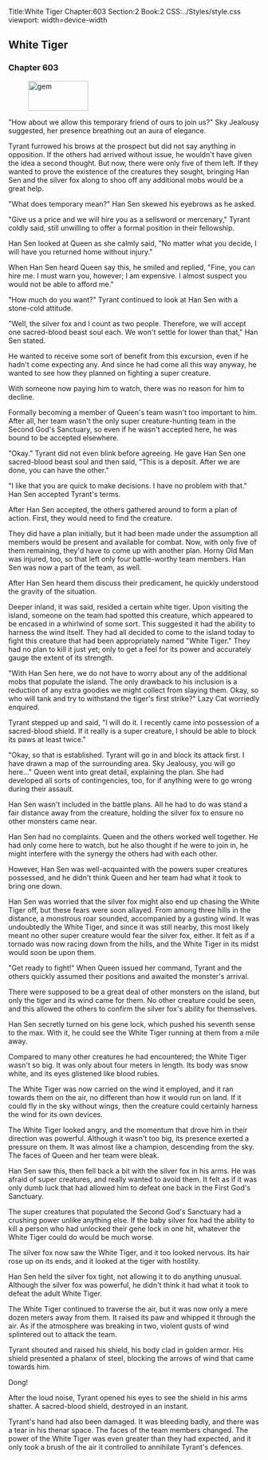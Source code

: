 Title:White Tiger 
Chapter:603 
Section:2 
Book:2 
CSS:../Styles/style.css 
viewport: width=device-width
  
## White Tiger
### Chapter 603 
<figure>
	<img src="../Images/gem.gif" alt="gem" id="gem" width="120" height="60" />
</figure>
  

  
  "How about we allow this temporary friend of ours to join us?" Sky Jealousy suggested, her presence breathing out an aura of elegance.

Tyrant furrowed his brows at the prospect but did not say anything in opposition. If the others had arrived without issue, he wouldn't have given the idea a second thought. But now, there were only five of them left. If they wanted to prove the existence of the creatures they sought, bringing Han Sen and the silver fox along to shoo off any additional mobs would be a great help.

"What does temporary mean?" Han Sen skewed his eyebrows as he asked.

"Give us a price and we will hire you as a sellsword or mercenary," Tyrant coldly said, still unwilling to offer a formal position in their fellowship.

Han Sen looked at Queen as she calmly said, "No matter what you decide, I will have you returned home without injury."

When Han Sen heard Queen say this, he smiled and replied, "Fine, you can hire me. I must warn you, however; I am expensive. I almost suspect you would not be able to afford me."

"How much do you want?" Tyrant continued to look at Han Sen with a stone-cold attitude.

"Well, the silver fox and I count as two people. Therefore, we will accept one sacred-blood beast soul each. We won't settle for lower than that," Han Sen stated.

He wanted to receive some sort of benefit from this excursion, even if he hadn't come expecting any. And since he had come all this way anyway, he wanted to see how they planned on fighting a super creature.

With someone now paying him to watch, there was no reason for him to decline.

Formally becoming a member of Queen's team wasn't too important to him. After all, her team wasn't the only super creature-hunting team in the Second God's Sanctuary, so even if he wasn't accepted here, he was bound to be accepted elsewhere.

"Okay." Tyrant did not even blink before agreeing. He gave Han Sen one sacred-blood beast soul and then said, "This is a deposit. After we are done, you can have the other."

"I like that you are quick to make decisions. I have no problem with that." Han Sen accepted Tyrant's terms.

After Han Sen accepted, the others gathered around to form a plan of action. First, they would need to find the creature.

They did have a plan initially, but it had been made under the assumption all members would be present and available for combat. Now, with only five of them remaining, they'd have to come up with another plan. Horny Old Man was injured, too, so that left only four battle-worthy team members. Han Sen was now a part of the team, as well.

After Han Sen heard them discuss their predicament, he quickly understood the gravity of the situation.

Deeper inland, it was said, resided a certain white tiger. Upon visiting the island, someone on the team had spotted this creature, which appeared to be encased in a whirlwind of some sort. This suggested it had the ability to harness the wind itself. They had all decided to come to the island today to fight this creature that had been appropriately named "White Tiger." They had no plan to kill it just yet; only to get a feel for its power and accurately gauge the extent of its strength.

"With Han Sen here, we do not have to worry about any of the additional mobs that populate the island. The only drawback to his inclusion is a reduction of any extra goodies we might collect from slaying them. Okay, so who will tank and try to withstand the tiger's first strike?" Lazy Cat worriedly enquired.

Tyrant stepped up and said, "I will do it. I recently came into possession of a sacred-blood shield. If it really is a super creature, I should be able to block its paws at least twice."

"Okay, so that is established. Tyrant will go in and block its attack first. I have drawn a map of the surrounding area. Sky Jealousy, you will go here..." Queen went into great detail, explaining the plan. She had developed all sorts of contingencies, too, for if anything were to go wrong during their assault.

Han Sen wasn't included in the battle plans. All he had to do was stand a fair distance away from the creature, holding the silver fox to ensure no other monsters came near.

Han Sen had no complaints. Queen and the others worked well together. He had only come here to watch, but he also thought if he were to join in, he might interfere with the synergy the others had with each other.

However, Han Sen was well-acquainted with the powers super creatures possessed, and he didn't think Queen and her team had what it took to bring one down.

Han Sen was worried that the silver fox might also end up chasing the White Tiger off, but these fears were soon allayed. From among three hills in the distance, a monstrous roar sounded, accompanied by a gusting wind. It was undoubtedly the White Tiger, and since it was still nearby, this most likely meant no other super creature would fear the silver fox, either. It felt as if a tornado was now racing down from the hills, and the White Tiger in its midst would soon be upon them.

"Get ready to fight!" When Queen issued her command, Tyrant and the others quickly assumed their positions and awaited the monster's arrival.

There were supposed to be a great deal of other monsters on the island, but only the tiger and its wind came for them. No other creature could be seen, and this allowed the others to confirm the silver fox's ability for themselves.

Han Sen secretly turned on his gene lock, which pushed his seventh sense to the max. With it, he could see the White Tiger running at them from a mile away.

Compared to many other creatures he had encountered; the White Tiger wasn't so big. It was only about four meters in length. Its body was snow white, and its eyes glistened like blood rubies.

The White Tiger was now carried on the wind it employed, and it ran towards them on the air, no different than how it would run on land. If it could fly in the sky without wings, then the creature could certainly harness the wind for its own devices.

The White Tiger looked angry, and the momentum that drove him in their direction was powerful. Although it wasn't too big, its presence exerted a pressure on them. It was almost like a champion, descending from the sky. The faces of Queen and her team were bleak.

Han Sen saw this, then fell back a bit with the silver fox in his arms. He was afraid of super creatures, and really wanted to avoid them. It felt as if it was only dumb luck that had allowed him to defeat one back in the First God's Sanctuary.

The super creatures that populated the Second God's Sanctuary had a crushing power unlike anything else. If the baby silver fox had the ability to kill a person who had unlocked their gene lock in one hit, whatever the White Tiger could do would be much worse.

The silver fox now saw the White Tiger, and it too looked nervous. Its hair rose up on its ends, and it looked at the tiger with hostility.

Han Sen held the silver fox tight, not allowing it to do anything unusual. Although the silver fox was powerful, he didn't think it had what it took to defeat the adult White Tiger.

The White Tiger continued to traverse the air, but it was now only a mere dozen meters away from them. It raised its paw and whipped it through the air. As if the atmosphere was breaking in two, violent gusts of wind splintered out to attack the team.

Tyrant shouted and raised his shield, his body clad in golden armor. His shield presented a phalanx of steel, blocking the arrows of wind that came towards him.

Dong!

After the loud noise, Tyrant opened his eyes to see the shield in his arms shatter. A sacred-blood shield, destroyed in an instant.

Tyrant's hand had also been damaged. It was bleeding badly, and there was a tear in his thenar space. The faces of the team members changed. The power of the White Tiger was even greater than they had expected, and it only took a brush of the air it controlled to annihilate Tyrant's defences.
